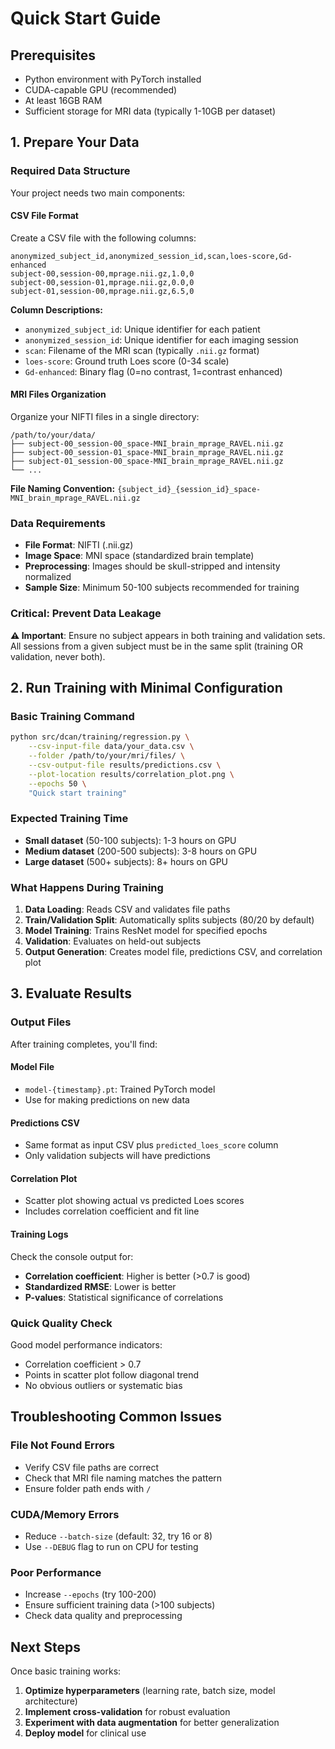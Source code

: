 # Quick Start Guide

## Prerequisites
- Python environment with PyTorch installed
- CUDA-capable GPU (recommended)
- At least 16GB RAM
- Sufficient storage for MRI data (typically 1-10GB per dataset)

## 1. Prepare Your Data

### Required Data Structure
Your project needs two main components:

#### CSV File Format
Create a CSV file with the following columns:
```csv
anonymized_subject_id,anonymized_session_id,scan,loes-score,Gd-enhanced
subject-00,session-00,mprage.nii.gz,1.0,0
subject-00,session-01,mprage.nii.gz,0.0,0
subject-01,session-00,mprage.nii.gz,6.5,0
```

**Column Descriptions:**
- `anonymized_subject_id`: Unique identifier for each patient
- `anonymized_session_id`: Unique identifier for each imaging session
- `scan`: Filename of the MRI scan (typically `.nii.gz` format)
- `loes-score`: Ground truth Loes score (0-34 scale)
- `Gd-enhanced`: Binary flag (0=no contrast, 1=contrast enhanced)

#### MRI Files Organization
Organize your NIFTI files in a single directory:
```
/path/to/your/data/
├── subject-00_session-00_space-MNI_brain_mprage_RAVEL.nii.gz
├── subject-00_session-01_space-MNI_brain_mprage_RAVEL.nii.gz
├── subject-01_session-00_space-MNI_brain_mprage_RAVEL.nii.gz
└── ...
```

**File Naming Convention:**
`{subject_id}_{session_id}_space-MNI_brain_mprage_RAVEL.nii.gz`

### Data Requirements
- **File Format**: NIFTI (.nii.gz)
- **Image Space**: MNI space (standardized brain template)
- **Preprocessing**: Images should be skull-stripped and intensity normalized
- **Sample Size**: Minimum 50-100 subjects recommended for training

### Critical: Prevent Data Leakage
**⚠️ Important**: Ensure no subject appears in both training and validation sets. All sessions from a given subject must be in the same split (training OR validation, never both).

## 2. Run Training with Minimal Configuration

### Basic Training Command
```bash
python src/dcan/training/regression.py \
    --csv-input-file data/your_data.csv \
    --folder /path/to/your/mri/files/ \
    --csv-output-file results/predictions.csv \
    --plot-location results/correlation_plot.png \
    --epochs 50 \
    "Quick start training"
```

### Expected Training Time
- **Small dataset** (50-100 subjects): 1-3 hours on GPU
- **Medium dataset** (200-500 subjects): 3-8 hours on GPU
- **Large dataset** (500+ subjects): 8+ hours on GPU

### What Happens During Training
1. **Data Loading**: Reads CSV and validates file paths
2. **Train/Validation Split**: Automatically splits subjects (80/20 by default)
3. **Model Training**: Trains ResNet model for specified epochs
4. **Validation**: Evaluates on held-out subjects
5. **Output Generation**: Creates model file, predictions CSV, and correlation plot

## 3. Evaluate Results

### Output Files
After training completes, you'll find:

#### Model File
- `model-{timestamp}.pt`: Trained PyTorch model
- Use for making predictions on new data

#### Predictions CSV
- Same format as input CSV plus `predicted_loes_score` column
- Only validation subjects will have predictions

#### Correlation Plot
- Scatter plot showing actual vs predicted Loes scores
- Includes correlation coefficient and fit line

#### Training Logs
Check the console output for:
- **Correlation coefficient**: Higher is better (>0.7 is good)
- **Standardized RMSE**: Lower is better
- **P-values**: Statistical significance of correlations

### Quick Quality Check
Good model performance indicators:
- Correlation coefficient > 0.7
- Points in scatter plot follow diagonal trend
- No obvious outliers or systematic bias

## Troubleshooting Common Issues

### File Not Found Errors
- Verify CSV file paths are correct
- Check that MRI file naming matches the pattern
- Ensure folder path ends with `/`

### CUDA/Memory Errors
- Reduce `--batch-size` (default: 32, try 16 or 8)
- Use `--DEBUG` flag to run on CPU for testing

### Poor Performance
- Increase `--epochs` (try 100-200)
- Ensure sufficient training data (>100 subjects)
- Check data quality and preprocessing

## Next Steps
Once basic training works:
1. **Optimize hyperparameters** (learning rate, batch size, model architecture)
2. **Implement cross-validation** for robust evaluation
3. **Experiment with data augmentation** for better generalization
4. **Deploy model** for clinical use